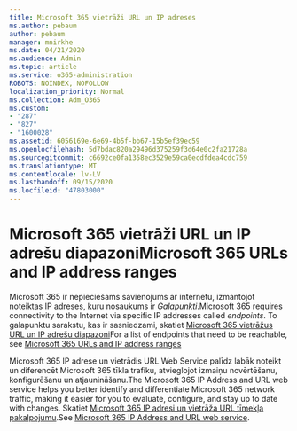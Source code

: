 ```yaml
---
title: Microsoft 365 vietrāži URL un IP adreses
ms.author: pebaum
author: pebaum
manager: mnirkhe
ms.date: 04/21/2020
ms.audience: Admin
ms.topic: article
ms.service: o365-administration
ROBOTS: NOINDEX, NOFOLLOW
localization_priority: Normal
ms.collection: Adm_O365
ms.custom:
- "287"
- "827"
- "1600028"
ms.assetid: 6056169e-6e69-4b5f-bb67-15b5ef39ec59
ms.openlocfilehash: 5d7bdac820a29496d375259f3d64e0c2fa21728a
ms.sourcegitcommit: c6692ce0fa1358ec3529e59ca0ecdfdea4cdc759
ms.translationtype: MT
ms.contentlocale: lv-LV
ms.lasthandoff: 09/15/2020
ms.locfileid: "47803000"
---
```

# <a name="microsoft-365-urls-and-ip-address-ranges"></a><span data-ttu-id="48c3d-102">Microsoft 365 vietrāži URL un IP adrešu diapazoni</span><span class="sxs-lookup"><span data-stu-id="48c3d-102">Microsoft 365 URLs and IP address ranges</span></span>

<span data-ttu-id="48c3d-103">Microsoft 365 ir nepieciešams savienojums ar internetu, izmantojot noteiktas IP adreses, kuru nosaukums ir *Galapunkti*.</span><span class="sxs-lookup"><span data-stu-id="48c3d-103">Microsoft 365 requires connectivity to the Internet via specific IP addresses called *endpoints*.</span></span>
<span data-ttu-id="48c3d-104">To galapunktu sarakstu, kas ir sasniedzami, skatiet [Microsoft 365 vietrāžus URL un IP adrešu diapazoni](https://docs.microsoft.com/office365/enterprise/urls-and-ip-address-ranges)</span><span class="sxs-lookup"><span data-stu-id="48c3d-104">For a list of endpoints that need to be reachable, see [Microsoft 365 URLs and IP address ranges](https://docs.microsoft.com/office365/enterprise/urls-and-ip-address-ranges)</span></span> 

<span data-ttu-id="48c3d-105">Microsoft 365 IP adrese un vietrādis URL Web Service palīdz labāk noteikt un diferencēt Microsoft 365 tīkla trafiku, atvieglojot izmaiņu novērtēšanu, konfigurēšanu un atjaunināšanu.</span><span class="sxs-lookup"><span data-stu-id="48c3d-105">The Microsoft 365 IP Address and URL web service helps you better identify and differentiate Microsoft 365 network traffic, making it easier for you to evaluate, configure, and stay up to date with changes.</span></span> <span data-ttu-id="48c3d-106">Skatiet [Microsoft 365 IP adresi un vietrāža URL tīmekļa pakalpojumu](https://docs.microsoft.com/office365/enterprise/office-365-ip-web-service).</span><span class="sxs-lookup"><span data-stu-id="48c3d-106">See [Microsoft 365 IP Address and URL web service](https://docs.microsoft.com/office365/enterprise/office-365-ip-web-service).</span></span>